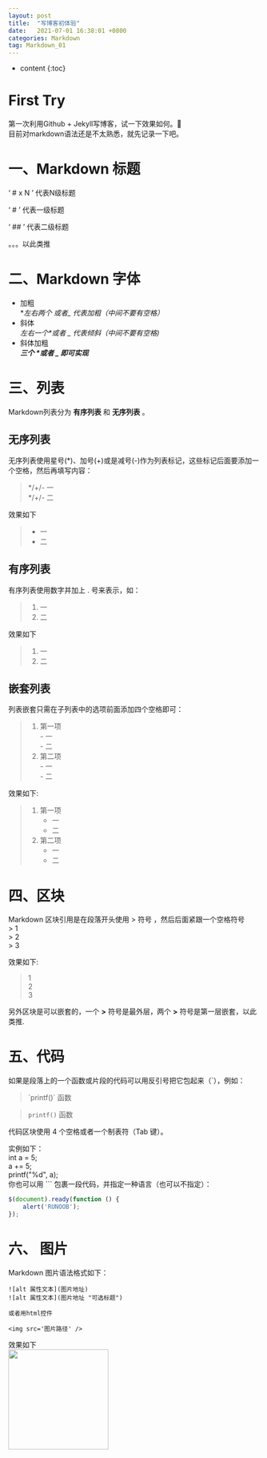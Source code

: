 ```yaml
---
layout: post
title:  "写博客初体验"
date:   2021-07-01 16:38:01 +0800
categories: Markdown
tag: Markdown_01
---
```


* content
{:toc}


# First Try
第一次利用Github + Jekyll写博客，试一下效果如何。🙂    
目前对markdown语法还是不太熟悉，就先记录一下吧。 

# 一、Markdown 标题
‘ # x N ’ 代表N级标题        

‘ # ’ 代表一级标题          

‘ ## ’ 代表二级标题              

。。。以此类推           


# 二、Markdown 字体
- 加粗  
  **左右两个 *或者_ 代表加粗（中间不要有空格）**
- 斜体  
  _左右一个*或者 _ 代表倾斜（中间不要有空格)_
- 斜体加粗  
  ___三个 *或者 _ 即可实现___ 

# 三、列表
Markdown列表分为 **有序列表** 和 **无序列表** 。
## 无序列表
无序列表使用星号(*)、加号(+)或是减号(-)作为列表标记，这些标记后面要添加一个空格，然后再填写内容：
>\*/+/- 一    
>\*/+/- 二           

效果如下

>* 一       
>* 二

## 有序列表
有序列表使用数字并加上 . 号来表示，如：
>1. 一     
>2. 二

效果如下

>1. 一
>2. 二

## 嵌套列表
列表嵌套只需在子列表中的选项前面添加四个空格即可：
>1. 第一项    
>       \- 一   
>       \- 二         
>2. 第二项   
>       \- 一    
>       \- 二

效果如下:

>1. 第一项     
>       - 一
>       - 二
>2. 第二项
>       - 一
>       - 二

# 四、区块
Markdown 区块引用是在段落开头使用 > 符号 ，然后后面紧跟一个空格符号    
\> 1   
\> 2  
\> 3    

效果如下:

> 1    
> 2  
> 3  

另外区块是可以嵌套的，一个 **>** 符号是最外层，两个 **>** 符号是第一层嵌套，以此类推.

# 五、代码
如果是段落上的一个函数或片段的代码可以用反引号把它包起来（\`），例如：
> <p> `printf()` 函数 <p>

>`printf()` 函数

代码区块使用 4 个空格或者一个制表符（Tab 键）。      

实例如下：  
	int a = 5;    
	a += 5;    
	printf("%d", a);    
你也可以用 ``` 包裹一段代码，并指定一种语言（也可以不指定）：

```javascript
$(document).ready(function () {
    alert('RUNOOB');
});
```

# 六、 图片
Markdown 图片语法格式如下：  

```
![alt 属性文本](图片地址)
![alt 属性文本](图片地址 "可选标题")

或者用html控件

<img src='图片路径' />

```

效果如下  
<img src ='https://gitee.com/cafory/images-store/raw/master/Image/Desk.jpg' width=200 height=200 />
